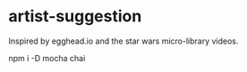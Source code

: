 # artist-suggestion

Inspired by egghead.io and the star wars micro-library videos.

 npm i -D mocha chai
